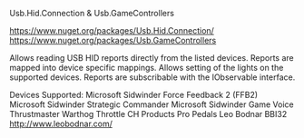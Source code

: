 Usb.Hid.Connection & Usb.GameControllers

https://www.nuget.org/packages/Usb.Hid.Connection/
https://www.nuget.org/packages/Usb.GameControllers

Allows reading USB HID reports directly from the listed devices.  Reports are mapped into device specific mappings.  Allows setting of the lights on the supported devices.  Reports are subscribable with the IObservable interface.

Devices Supported:
Microsoft Sidwinder Force Feedback 2 (FFB2)
Microsoft Sidwinder Strategic Commander
Microsoft Sidwinder Game Voice
Thrustmaster Warthog Throttle
CH Products Pro Pedals
Leo Bodnar BBI32   http://www.leobodnar.com/
